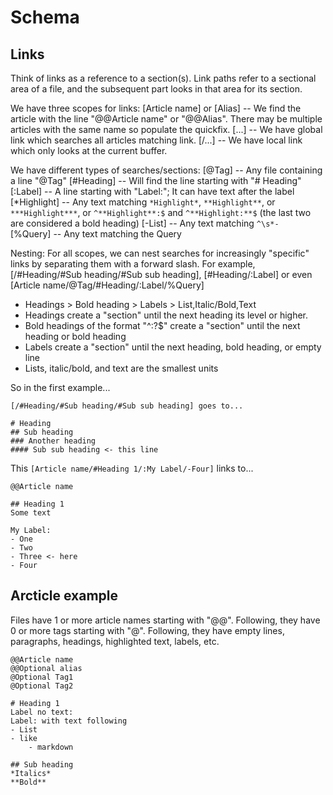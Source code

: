 # Schema

## Links

Think of links as a reference to a section(s). Link paths refer to a sectional area of a file, and the subsequent part looks in that area for its section.

We have three scopes for links:
[Article name] or [Alias] -- We find the article with the line "@@Article name" or "@@Alias". There may be multiple articles with the same name so populate the quickfix.
[...] -- We have global link which searches all articles matching link.
[/...] -- We have local link which only looks at the current buffer.

We have different types of searches/sections:
[@Tag] -- Any file containing a line "@Tag"
[#Heading] -- Will find the line starting with "# Heading"
[:Label] -- A line starting with "Label:"; It can have text after the label
[*Highlight] -- Any text matching `*Highlight*`, `**Highlight**`, or `***Highlight***`, or `^**Highlight**:$` and `^**Highlight:**$` (the last two are considered a bold heading)
[-List] -- Any text matching `^\s*- `
[%Query] -- Any text matching the Query

Nesting:
For all scopes, we can nest searches for increasingly "specific" links by separating them with a forward slash. For example, [/#Heading/#Sub heading/#Sub sub heading], [#Heading/:Label] or even [Article name/@Tag/#Heading/:Label/%Query]

- Headings > Bold heading > Labels > List,Italic/Bold,Text
- Headings create a "section" until the next heading its level or higher.
- Bold headings of the format "^**<any text>**:\?$" create a "section" until the next heading or bold heading
- Labels create a "section" until the next heading, bold heading, or empty line
- Lists, italic/bold, and text are the smallest units

So in the first example...

```
[/#Heading/#Sub heading/#Sub sub heading] goes to...

# Heading
## Sub heading
### Another heading
#### Sub sub heading <- this line
```

This `[Article name/#Heading 1/:My Label/-Four]` links to...

```zortex
@@Article name

## Heading 1
Some text

My Label:
- One
- Two
- Three <- here
- Four
```

## Arcticle example

Files have 1 or more article names starting with "@@". Following, they have 0 or more tags starting with "@". Following, they have empty lines, paragraphs, headings, highlighted text, labels, etc.

```
@@Article name
@@Optional alias
@Optional Tag1
@Optional Tag2

# Heading 1
Label no text:
Label: with text following
- List
- like
    - markdown

## Sub heading
*Italics*
**Bold**
```
